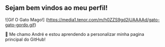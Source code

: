 ## Sejam bem vindos ao meu perfil!

![Gif O Gato Mago!] (https://media1.tenor.com/m/h0ZZS9gd2jUAAAAd/gato-gato-gordo.gif)

:wolf: Me chamo André e estou aprendendo a personalizar minha pagina principal do GitHub!



<!--
**anata90/anata90** is a ✨ _special_ ✨ repository because its `README.md` (this file) appears on your GitHub profile.

Here are some ideas to get you started:

- 🔭 I’m currently working on ...
- 🌱 I’m currently learning ...
- 👯 I’m looking to collaborate on ...
- 🤔 I’m looking for help with ...
- 💬 Ask me about ...
- 📫 How to reach me: ...
- 😄 Pronouns: ...
- ⚡ Fun fact: ...
-->
